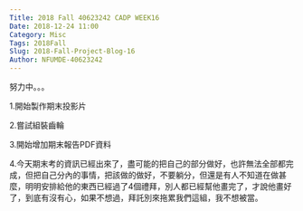 ```yaml
---
Title: 2018 Fall 40623242 CADP WEEK16
Date: 2018-12-24 11:00
Category: Misc
Tags: 2018Fall
Slug: 2018-Fall-Project-Blog-16
Author: NFUMDE-40623242
---
```


努力中。。。

<!-- PELICAN_END_SUMMARY -->

1.開始製作期末投影片

2.嘗試組裝齒輪

3.開始增加期末報告PDF資料

4.今天期末考的資訊已經出來了，盡可能的把自己的部分做好，也許無法全部都完成，但把自己分內的事情，把該做的做好，不要躺分，但還是有人不知道在做甚麼，明明安排給他的東西已經過了4個禮拜，別人都已經幫他畫完了，才說他畫好了，到底有沒有心，如果不想過，拜託別來拖累我們這組，我不想被當。